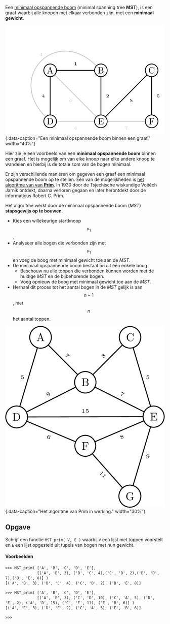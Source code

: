 Een <a href="https://nl.wikipedia.org/wiki/Minimaal_opspannende_boom" target="_blank">minimaal opspannende boom</a> (minimal spanning tree **MST**), is een graaf waarbij alle knopen met elkaar verbonden zijn, met een **minimaal gewicht**.

![Een minimaal opspannende boom](media/MST.png "Een minimaal opspannende boom"){:data-caption="Een minimaal opspannende boom binnen een graaf." width="40%"}

Hier zie je een voorbeeld van een **minimaal opspannende boom** binnen een graaf. Het is mogelijk om van elke knoop naar elke andere knoop te wandelen en hierbij is de totale som van de bogen minimaal.

Er zijn verschillende manieren om gegeven een graaf een minimaal opspannende boom op te stellen. Eén van de mogelijkheden is <a href="https://nl.wikipedia.org/wiki/Algoritme_van_Prim" target="_blank">het algoritme van van **Prim**</a>. In 1930 door de Tsjechische wiskundige Vojtěch Jarník ontdekt, daarna verloren gegaan en later herontdekt door de informaticus Robert C. Prim.

Het algoritme werkt door de minimaal opspannende boom (*MST*) **stapsgewijs op te bouwen**.

- Kies een willekeurige startknoop $$v_1$$.
- Analyseer alle bogen die verbonden zijn met $$v_1$$ en voeg de boog met minimaal gewicht toe aan de *MST*.
- De minimaal opspannende boom bestaat nu uit één enkele boog.
    - Beschouw nu alle toppen die verbonden kunnen worden met de huidige *MST* en de bijbehorende bogen.
    - Voeg opnieuw de boog met minimaal gewicht toe aan de *MST*.
- Herhaal dit proces tot het aantal bogen in de *MST* gelijk is aan $$n-1$$, met $$n$$ het aantal toppen.

![Het algoritme van Prim in werking](media/prim.gif "Het algoritme van Prim in werking"){:data-caption="Het algoritme van Prim in werking." width="30%"}

## Opgave

Schrijf een functie `MST_prim( V, E )` waarbij `V` een lijst met toppen voorstelt en `E` een lijst opgesteld uit tupels van bogen met hun gewicht.

#### Voorbeelden
```
>>> MST_prim( ['A', 'B', 'C', 'D', 'E'], 
              [('A', 'B', 3), ('B', 'C', 4),('C', 'D', 2),('B', 'D', 7),('B', 'E', 8)] )
[('A', 'B', 3), ('B', 'C', 4), ('C', 'D', 2), ('B', 'E', 8)]
```

```
>>> MST_prim( ['A', 'B', 'C', 'D', 'E'], 
              [('A', 'E', 3), ('C', 'D', 10), ('C', 'A', 5), ('D', 'E', 2), ('A', 'D', 15), ('C', 'E', 11), ('E', 'B', 6)] )
[('A', 'E', 3), ('D', 'E', 2), ('C', 'A', 5), ('E', 'B', 6)]
```

```
>>>
```